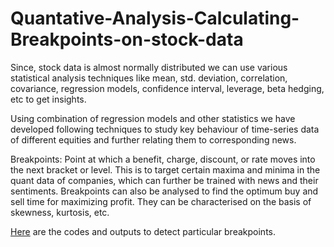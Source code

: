 # Quantative-Analysis-Calculating-Breakpoints-on-stock-data

Since, stock data is almost normally distributed we can use various statistical analysis techniques like mean, std. deviation, correlation, covariance, regression models, confidence interval, leverage, beta hedging, etc to get insights.

Using combination of regression models and other statistics we have developed following techniques to study key behaviour of time-series data of different equities and further relating them to corresponding news.

Breakpoints:
Point at which a benefit, charge, discount, or rate moves into the next bracket or level.
This is to target certain maxima and minima in the quant data of companies, which can further be trained with news and their sentiments. Breakpoints can also be analysed to find the optimum buy and sell time for maximizing profit. They can be characterised on the basis of skewness, kurtosis, etc. 

[Here](https://github.com/Sabertoothtech/Quantative-Analysis-Calculating-Breakpoints-on-stock-data/blob/master/Breakpoints.ipynb) are the codes and outputs to detect particular breakpoints.
